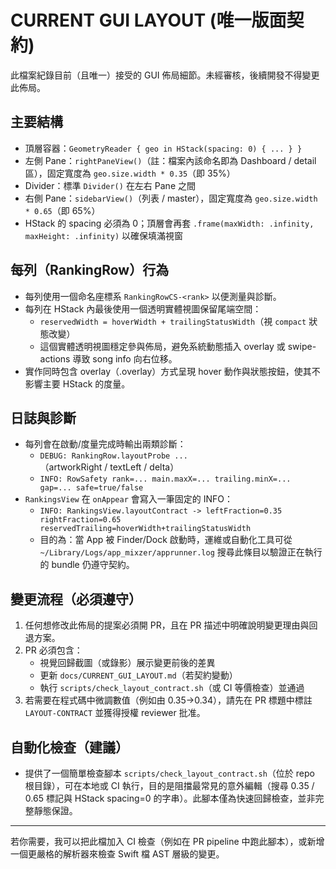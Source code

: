 # CURRENT GUI LAYOUT (唯一版面契約)

此檔案紀錄目前（且唯一）接受的 GUI 佈局細節。未經審核，後續開發不得變更此佈局。

## 主要結構

- 頂層容器：`GeometryReader { geo in HStack(spacing: 0) { ... } }`
- 左側 Pane：`rightPaneView()`（註：檔案內該命名即為 Dashboard / detail 區），固定寬度為 `geo.size.width * 0.35`（即 35%）
- Divider：標準 `Divider()` 在左右 Pane 之間
- 右側 Pane：`sidebarView()`（列表 / master），固定寬度為 `geo.size.width * 0.65`（即 65%）
- HStack 的 spacing 必須為 0；頂層會再套 `.frame(maxWidth: .infinity, maxHeight: .infinity)` 以確保填滿視窗

## 每列（RankingRow）行為

- 每列使用一個命名座標系 `RankingRowCS-<rank>` 以便測量與診斷。
- 每列在 HStack 內最後使用一個透明實體視圖保留尾端空間：
  - `reservedWidth = hoverWidth + trailingStatusWidth`（視 `compact` 狀態改變）
  - 這個實體透明視圖穩定參與佈局，避免系統動態插入 overlay 或 swipe-actions 導致 song info 向右位移。
- 實作同時包含 overlay（.overlay）方式呈現 hover 動作與狀態按鈕，使其不影響主要 HStack 的度量。

## 日誌與診斷

- 每列會在啟動/度量完成時輸出兩類診斷：
  - `DEBUG: RankingRow.layoutProbe ...`（artworkRight / textLeft / delta）
  - `INFO: RowSafety rank=... main.maxX=... trailing.minX=... gap=... safe=true/false`
- `RankingsView` 在 `onAppear` 會寫入一筆固定的 INFO：
  - `INFO: RankingsView.layoutContract -> leftFraction=0.35 rightFraction=0.65 reservedTrailing=hoverWidth+trailingStatusWidth`
  - 目的為：當 App 被 Finder/Dock 啟動時，運維或自動化工具可從 `~/Library/Logs/app_mixzer/apprunner.log` 搜尋此條目以驗證正在執行的 bundle 仍遵守契約。

## 變更流程（必須遵守）

1. 任何想修改此佈局的提案必須開 PR，且在 PR 描述中明確說明變更理由與回退方案。
2. PR 必須包含：
   - 視覺回歸截圖（或錄影）展示變更前後的差異
   - 更新 `docs/CURRENT_GUI_LAYOUT.md`（若契約變動）
   - 執行 `scripts/check_layout_contract.sh`（或 CI 等價檢查）並通過
3. 若需要在程式碼中微調數值（例如由 0.35→0.34），請先在 PR 標題中標註 `LAYOUT-CONTRACT` 並獲得授權 reviewer 批准。

## 自動化檢查（建議）

- 提供了一個簡單檢查腳本 `scripts/check_layout_contract.sh`（位於 repo 根目錄），可在本地或 CI 執行，目的是阻擋最常見的意外編輯（搜尋 0.35 / 0.65 標記與 HStack spacing=0 的字串）。此腳本僅為快速回歸檢查，並非完整靜態保證。

---

若你需要，我可以把此檔加入 CI 檢查（例如在 PR pipeline 中跑此腳本），或新增一個更嚴格的解析器來檢查 Swift 檔 AST 層級的變更。